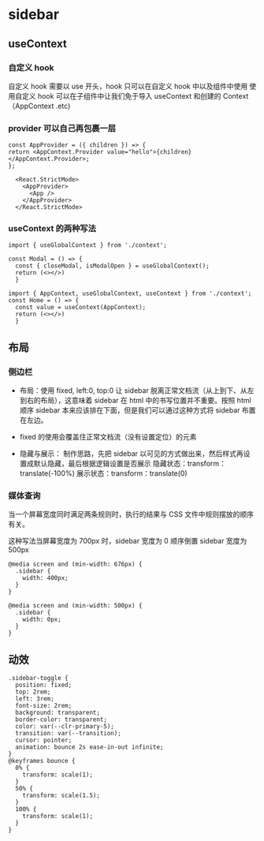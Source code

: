 # sidebar

## useContext

### 自定义 hook

自定义 hook 需要以 use 开头，hook 只可以在自定义 hook 中以及组件中使用
使用自定义 hook 可以在子组件中让我们免于导入 useContext 和创建的 Context（AppContext .etc)

### provider 可以自己再包裹一层

```
const AppProvider = ({ children }) => {
return <AppContext.Provider value="hello">{children}</AppContext.Provider>;
};
```

```
  <React.StrictMode>
    <AppProvider>
      <App />
    </AppProvider>
  </React.StrictMode>
```

### useContext 的两种写法

```
import { useGlobalContext } from './context';

const Modal = () => {
  const { closeModal, isModalOpen } = useGlobalContext();
  return (<></>)
  }
```

```
import { AppContext, useGlobalContext, useContext } from './context';
const Home = () => {
  const value = useContext(AppContext);
  return (<></>)
  }
```

## 布局

### 侧边栏

- 布局：使用 fixed, left:0, top:0 让 sidebar 脱离正常文档流（从上到下、从左到右的布局），这意味着 sidebar 在 html 中的书写位置并不重要。按照 html 顺序 sidebar 本来应该排在下面，但是我们可以通过这种方式将 sidebar 布置在左边。
- fixed 的使用会覆盖住正常文档流（没有设置定位）的元素

- 隐藏与展示：
  制作思路，先把 sidebar 以可见的方式做出来，然后样式再设置成默认隐藏，最后根据逻辑设置是否展示
  隐藏状态：transform：translate(-100%)
  展示状态：transform：translate(0)

### 媒体查询

当一个屏幕宽度同时满足两条规则时，执行的结果与 CSS 文件中规则摆放的顺序有关。

这种写法当屏幕宽度为 700px 时，sidebar 宽度为 0
顺序倒置 sidebar 宽度为 500px

```
@media screen and (min-width: 676px) {
  .sidebar {
    width: 400px;
  }
}

@media screen and (min-width: 500px) {
  .sidebar {
    width: 0px;
  }
}
```

## 动效

```
.sidebar-toggle {
  position: fixed;
  top: 2rem;
  left: 3rem;
  font-size: 2rem;
  background: transparent;
  border-color: transparent;
  color: var(--clr-primary-5);
  transition: var(--transition);
  cursor: pointer;
  animation: bounce 2s ease-in-out infinite;
}
@keyframes bounce {
  0% {
    transform: scale(1);
  }
  50% {
    transform: scale(1.5);
  }
  100% {
    transform: scale(1);
  }
}
```
